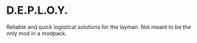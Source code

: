 # D.E.P.L.O.Y.

Reliable and quick logistical solutions for the layman. Not meant to be the only mod in a modpack.